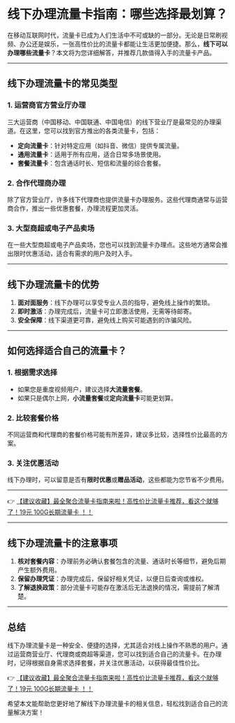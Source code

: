 # 线下办理流量卡指南：哪些选择最划算？

在移动互联网时代，流量卡已成为人们生活中不可或缺的一部分。无论是日常刷视频、办公还是娱乐，一张高性价比的流量卡都能让生活更加便捷。那么，**线下可以办理哪些流量卡**？本文将为您详细解答，并推荐几款值得入手的流量卡产品。

---

## 线下办理流量卡的常见类型

### 1. 运营商官方营业厅办理
三大运营商（中国移动、中国联通、中国电信）的线下营业厅是最常见的办理渠道。在这里，您可以找到官方推出的各类流量卡，包括：
- **定向流量卡**：针对特定应用（如抖音、微信）提供专属流量。
- **通用流量卡**：适用于所有应用，适合日常多场景使用。
- **套餐流量卡**：包含通话时长、短信和流量的综合套餐。

### 2. 合作代理商办理
除了官方营业厅，许多线下代理商也提供流量卡办理服务。这些代理商通常与运营商合作，推出一些优惠套餐，办理流程更加灵活。

### 3. 大型商超或电子产品卖场
在一些大型商超或电子产品卖场，您也可以找到流量卡办理点。这些地方通常会推出限时优惠活动，适合有需求的用户及时入手。

---

## 线下办理流量卡的优势

1. **面对面服务**：线下办理可以享受专业人员的指导，避免线上操作的繁琐。
2. **即时激活**：办理完成后，流量卡可立即激活使用，无需等待邮寄。
3. **安全保障**：线下渠道更可靠，避免线上购买可能遇到的诈骗风险。

---

## 如何选择适合自己的流量卡？

### 1. 根据需求选择
- 如果您是重度视频用户，建议选择**大流量套餐**。
- 如果只是偶尔上网，**小流量套餐**或**定向流量卡**可能更划算。

### 2. 比较套餐价格
不同运营商和代理商的套餐价格可能有所差异，建议多比较，选择性价比最高的方案。

### 3. 关注优惠活动
线下办理时，可以留意是否有**限时优惠**或**赠品活动**，这些都能为您节省不少费用。

---

👉 [【建议收藏】最全聚合流量卡指南来啦！高性价比流量卡推荐，看这个就够了！19元 100G长期流量卡 ！！](https://bit.ly/Liuliangka)

---

## 线下办理流量卡的注意事项

1. **核对套餐内容**：办理前务必确认套餐包含的流量、通话时长等细节，避免后期产生额外费用。
2. **保留办理凭证**：办理完成后，保留好相关凭证，以便日后查询或维权。
3. **了解退换政策**：部分流量卡可能存在激活后无法退换的情况，需提前了解清楚。

---

## 总结

线下办理流量卡是一种安全、便捷的选择，尤其适合对线上操作不熟悉的用户。通过运营商营业厅、代理商或商超等渠道，您可以找到适合自己的流量卡。在办理时，记得根据自身需求选择套餐，并关注优惠活动，以获得最佳性价比。

👉 [【建议收藏】最全聚合流量卡指南来啦！高性价比流量卡推荐，看这个就够了！19元 100G长期流量卡 ！！](https://bit.ly/Liuliangka)

希望本文能帮助您更好地了解线下办理流量卡的相关信息，轻松找到适合自己的流量解决方案！